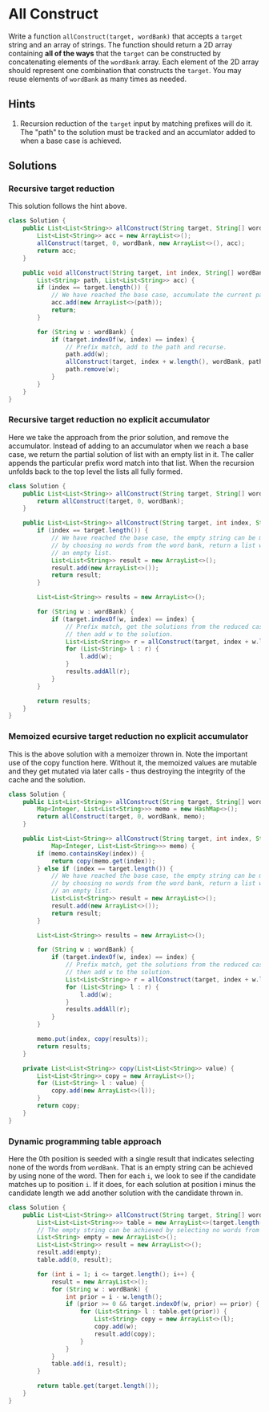 # All Construct

Write a function `allConstruct(target, wordBank)` that accepts a `target`
string and an array of strings. The function should return a 2D array
containing **all of the ways** that the `target` can be constructed by
concatenating elements of the `wordBank` array. Each element of the 2D
array should represent one combination that constructs the `target`. You
may reuse elements of `wordBank` as many times as needed.

## Hints

1. Recursion reduction of the `target` input by matching prefixes will do
   it. The "path" to the solution must be tracked and an accumlator added
   to when a base case is achieved.

## Solutions

### Recursive target reduction

This solution follows the hint above.

```java
class Solution {
    public List<List<String>> allConstruct(String target, String[] wordBank) {
        List<List<String>> acc = new ArrayList<>();
        allConstruct(target, 0, wordBank, new ArrayList<>(), acc);
        return acc;
    }

    public void allConstruct(String target, int index, String[] wordBank,
        List<String> path, List<List<String>> acc) {
        if (index == target.length()) {
            // We have reached the base case, accumulate the current path.
            acc.add(new ArrayList<>(path));
            return;
        }

        for (String w : wordBank) {
            if (target.indexOf(w, index) == index) {
                // Prefix match, add to the path and recurse.
                path.add(w);
                allConstruct(target, index + w.length(), wordBank, path, acc);
                path.remove(w);
            }
        }
    }
}
```

### Recursive target reduction no explicit accumulator

Here we take the approach from the prior solution, and remove the accumulator.
Instead of adding to an accumulator when we reach a base case, we return the
partial solution of list with an empty list in it. The caller appends the
particular prefix word match into that list. When the recursion unfolds back
to the top level the lists all fully formed.

```java
class Solution {
    public List<List<String>> allConstruct(String target, String[] wordBank) {
        return allConstruct(target, 0, wordBank);
    }

    public List<List<String>> allConstruct(String target, int index, String[] wordBank) {
        if (index == target.length()) {
            // We have reached the base case, the empty string can be matched
            // by choosing no words from the word bank, return a list with
            // an empty list.
            List<List<String>> result = new ArrayList<>();
            result.add(new ArrayList<>());
            return result;
        }

        List<List<String>> results = new ArrayList<>();

        for (String w : wordBank) {
            if (target.indexOf(w, index) == index) {
                // Prefix match, get the solutions from the reduced case, and
                // then add w to the solution.
                List<List<String>> r = allConstruct(target, index + w.length(), wordBank);
                for (List<String> l : r) {
                    l.add(w);
                }
                results.addAll(r);
            }
        }

        return results;
    }
}
```

### Memoized ecursive target reduction no explicit accumulator

This is the above solution with a memoizer thrown in. Note the important use
of the copy function here. Without it, the memoized values are mutable and
they get mutated via later calls - thus destroying the integrity of the cache
and the solution.

```java
class Solution {
    public List<List<String>> allConstruct(String target, String[] wordBank) {
        Map<Integer, List<List<String>>> memo = new HashMap<>();
        return allConstruct(target, 0, wordBank, memo);
    }

    public List<List<String>> allConstruct(String target, int index, String[] wordBank,
            Map<Integer, List<List<String>>> memo) {
        if (memo.containsKey(index)) {
            return copy(memo.get(index));
        } else if (index == target.length()) {
            // We have reached the base case, the empty string can be matched
            // by choosing no words from the word bank, return a list with
            // an empty list.
            List<List<String>> result = new ArrayList<>();
            result.add(new ArrayList<>());
            return result;
        }

        List<List<String>> results = new ArrayList<>();

        for (String w : wordBank) {
            if (target.indexOf(w, index) == index) {
                // Prefix match, get the solutions from the reduced case, and
                // then add w to the solution.
                List<List<String>> r = allConstruct(target, index + w.length(), wordBank, memo);
                for (List<String> l : r) {
                    l.add(w);
                }
                results.addAll(r);
            }
        }

        memo.put(index, copy(results));
        return results;
    }

    private List<List<String>> copy(List<List<String>> value) {
        List<List<String>> copy = new ArrayList<>();
        for (List<String> l : value) {
            copy.add(new ArrayList<>(l));
        }
        return copy;
    }
}
```

### Dynamic programming table approach

Here the 0th position is seeded with a single result that indicates selecting
none of the words from `wordBank`. That is an empty string can be achieved by
using none of the word. Then for each `i`, we look to see if the candidate
matches up to position `i`. If it does, for each solution at position i minus
the candidate length we add another solution with the candidate thrown in.

```java
class Solution {
    public List<List<String>> allConstruct(String target, String[] wordBank) {
        List<List<List<String>>> table = new ArrayList<>(target.length() + 1);
        // The empty string can be achieved by selecting no words from wordBank.
        List<String> empty = new ArrayList<>();
        List<List<String>> result = new ArrayList<>();
        result.add(empty);
        table.add(0, result);

        for (int i = 1; i <= target.length(); i++) {
            result = new ArrayList<>();
            for (String w : wordBank) {
                int prior = i - w.length();
                if (prior >= 0 && target.indexOf(w, prior) == prior) {
                    for (List<String> l : table.get(prior)) {
                        List<String> copy = new ArrayList<>(l);
                        copy.add(w);
                        result.add(copy);
                    }
                }
            }
            table.add(i, result);
        }

        return table.get(target.length());
    }
}
```
